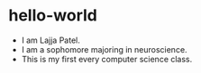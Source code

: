 # hello-world
* I am Lajja Patel.
* I am a sophomore majoring in neuroscience.
* This is my first every computer science class.
